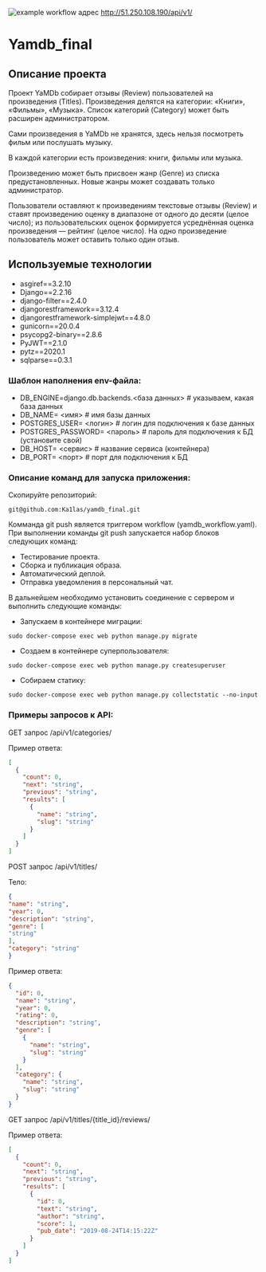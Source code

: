 ![example workflow](https://github.com/Ka1las/yamdb_final/actions/workflows/yamdb_workflow.yml/badge.svg) адрес http://51.250.108.190/api/v1/

# Yamdb_final
## Описание проекта

Проект YaMDb собирает отзывы (Review) пользователей на произведения (Titles). Произведения делятся на категории: «Книги», «Фильмы», «Музыка». Список категорий (Category) может быть расширен администратором.

Сами произведения в YaMDb не хранятся, здесь нельзя посмотреть фильм или послушать музыку.

В каждой категории есть произведения: книги, фильмы или музыка.

Произведению может быть присвоен жанр (Genre) из списка предустановленных. Новые жанры может создавать только администратор.

Пользователи оставляют к произведениям текстовые отзывы (Review) и ставят произведению оценку в диапазоне от одного до десяти (целое число); из пользовательских оценок формируется усреднённая оценка произведения — рейтинг (целое число). На одно произведение пользователь может оставить только один отзыв.

## Используемые технологии

- asgiref==3.2.10
- Django==2.2.16
- django-filter==2.4.0
- djangorestframework==3.12.4
- djangorestframework-simplejwt==4.8.0
- gunicorn==20.0.4
- psycopg2-binary==2.8.6
- PyJWT==2.1.0
- pytz==2020.1
- sqlparse==0.3.1 


### Шаблон наполнения env-файла:

- DB_ENGINE=django.db.backends.<база данных> # указываем, какая база данных
- DB_NAME= <имя> # имя базы данных
- POSTGRES_USER= <логин> # логин для подключения к базе данных
- POSTGRES_PASSWORD= <пароль> # пароль для подключения к БД (установите свой)
- DB_HOST= <сервис> # название сервиса (контейнера)
- DB_PORT= <порт> # порт для подключения к БД 

### Описание команд для запуска приложения:

Скопируйте репозиторий:

```
git@github.com:Ka1las/yamdb_final.git
```

Комманда git push является триггером workflow (yamdb_workflow.yaml). При выполнении команды git push запускается набор блоков следующих команд:

- Тестирование проекта.
- Сборка и публикация образа.
- Автоматический деплой.
- Отправка уведомления в персональный чат.


В дальнейшем необходимо установить соединение с сервером и выполнить следующие команды:

- Запускаем в контейнере миграции:

```
sudo docker-compose exec web python manage.py migrate
```

- Создаем в контейнере суперпользователя:

```
sudo docker-compose exec web python manage.py createsuperuser
```
- Собираем статику:

```
sudo docker-compose exec web python manage.py collectstatic --no-input 
```

### Примеры запросов к API:

GET запрос /api/v1/categories/

Пример ответа:

```json
[
  {
    "count": 0,
    "next": "string",
    "previous": "string",
    "results": [
      {
        "name": "string",
        "slug": "string"
      }
    ]
  }
]
```

POST запрос /api/v1/titles/

Тело:

```json
{
"name": "string",
"year": 0,
"description": "string",
"genre": [
"string"
],
"category": "string"
}
```

Пример ответа:

```json
{
  "id": 0,
  "name": "string",
  "year": 0,
  "rating": 0,
  "description": "string",
  "genre": [
    {
      "name": "string",
      "slug": "string"
    }
  ],
  "category": {
    "name": "string",
    "slug": "string"
  }
}
```

GET запрос /api/v1/titles/{title_id}/reviews/

Пример ответа:

```json
[
  {
    "count": 0,
    "next": "string",
    "previous": "string",
    "results": [
      {
        "id": 0,
        "text": "string",
        "author": "string",
        "score": 1,
        "pub_date": "2019-08-24T14:15:22Z"
      }
    ]
  }
]
```
